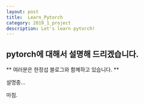 ```yaml
---
layout: post
title:  Learn_Pytorch
category: 2019_1_project 
description: Let's learn pytorch!
---
```


## pytorch에 대해서 설명해 드리겠습니다.

** 여러분은 한정섭 블로그와 함꼐하고 있습니다. **

설명중...

마침.







